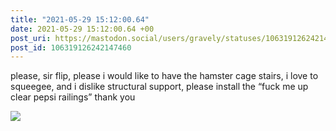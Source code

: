 ```yaml
---
title: "2021-05-29 15:12:00.64"
date: 2021-05-29 15:12:00.64 +00
post_uri: https://mastodon.social/users/gravely/statuses/106319126242147460
post_id: 106319126242147460
---
```

please, sir flip, please i would like to have the hamster cage stairs, i love to squeegee, and i dislike structural support, please install the “fuck me up clear pepsi railings” thank you


![](/images/106319126102899912.jpg)

